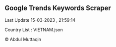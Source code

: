 

## Google Trends Keywords Scraper 
 
Last Update 15-03-2023 , 21:59:14

Country List :
VIETNAM.json



© Abdul Muttaqin 
